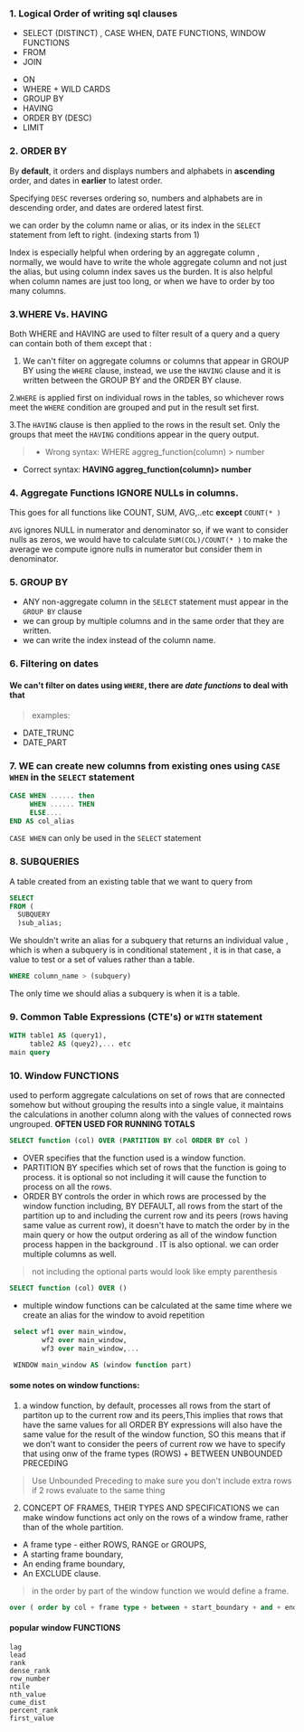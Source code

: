 ###  1. Logical Order of writing sql clauses

* SELECT (DISTINCT) , CASE WHEN, DATE FUNCTIONS, WINDOW FUNCTIONS
* FROM
* JOIN
- ON
- WHERE + WILD CARDS
- GROUP BY
- HAVING
- ORDER BY (DESC)
- LIMIT

### 2. ORDER BY

By **default**, it orders and displays numbers  and alphabets in **ascending** order, and dates in **earlier** to latest order.

Specifying `DESC` reverses ordering so, numbers and alphabets are in descending order, and dates are ordered latest first.

we can order by the column name or alias, or its index in the `SELECT` statement from left to right. (indexing starts from 1)

Index is especially helpful when ordering by an aggregate column , normally, we would have to write the whole aggregate column and not just the alias, but using column index saves us the burden.
It is also helpful when column names are just too long, or when we have to order by too many columns.


### 3.WHERE Vs. HAVING
Both WHERE and HAVING are used to filter result of a query and a query can contain both of them except that :

 1. We can't filter on aggregate columns or columns that appear in GROUP BY using the `WHERE` clause, instead, we use the `HAVING` clause and it is written between the GROUP BY and the ORDER BY clause.
 
 2.`WHERE` is applied first on individual rows in the tables, so whichever rows meet the `WHERE` condition are grouped and put in the result set first.
 
 3.The `HAVING` clause is then applied to the rows in the result set. Only the groups that meet the `HAVING` conditions appear in the query output.


> - Wrong syntax: WHERE aggreg_function(column) > number
  - Correct syntax: **HAVING aggreg_function(column)> number**

### 4. Aggregate Functions IGNORE NULLs in columns.
This goes for all functions like COUNT, SUM, AVG,..etc
**except** `COUNT(* )`

`AVG` ignores NULL in numerator and denominator so, if we want to consider nulls as zeros, we would have to calculate `SUM(COL)/COUNT(* )` to make the average we compute ignore nulls in numerator but consider them in denominator.

### 5. GROUP BY
- ANY non-aggregate column in the `SELECT` statement must appear in the `GROUP BY` clause
- we can group by multiple columns and in the same order that they are written.
- we can write the index instead of the column name.


### 6. Filtering on dates
#### We can't filter on dates using `WHERE`, there are *date functions* to deal with that
> examples:
 - DATE_TRUNC
 - DATE_PART


 ### 7. WE can create new columns from existing ones using `CASE WHEN` in the `SELECT` statement
 ```SQL
 CASE WHEN ...... then
      WHEN ...... THEN
      ELSE....
 END AS col_alias
 ```
 `CASE WHEN` can only be used in the `SELECT` statement


### 8. SUBQUERIES
A table created from an existing table that we want to query from
```sql
SELECT
FROM (
  SUBQUERY
  )sub_alias;
```
We shouldn't write an alias for a subquery that returns an individual value , which is when a subquery is in conditional statement , it is in that case, a value to test or a set of values rather than a table.
```SQL
WHERE column_name > (subquery)
```
The only time we should alias a subquery is when it is a table.

### 9. Common Table Expressions (CTE's) or `WITH` statement
```sql
WITH table1 AS (query1),
     table2 AS (quey2),... etc
main query
```

### 10. Window FUNCTIONS
used to perform aggregate calculations on set of rows that are connected somehow but without grouping the results into a single value, it maintains the calculations in another column along with the values of  connected rows ungrouped.
**OFTEN USED FOR RUNNING TOTALS**

```SQL
SELECT function (col) OVER (PARTITION BY col ORDER BY col )
```
- OVER specifies that the function used is a window function.
- PARTITION BY specifies which set of rows that the function is going to process. it is optional so not including it will cause the function to process on all the rows.
- ORDER BY controls the order in which rows are processed by the window function including, BY DEFAULT, all rows from the start of the partition up to and including the current row  and its peers (rows having same value as current row), it doesn't have to match the order by in the main query or how the output ordering as all of the window function process happen in the background . IT is also optional. we can order multiple columns as well.

>not including the optional parts would look like empty parenthesis
```SQL
SELECT function (col) OVER ()
```

- multiple window functions can be calculated at the same time where we create an alias for the window to avoid repetition
```sql
 select wf1 over main_window,
        wf2 over main_window,
        wf3 over main_window,...

 WINDOW main_window AS (window function part)
```

#### some notes on window functions:

1. a window function, by default, processes all rows from the start of partiton up to the current row and its peers,This implies that rows that have the same values for all ORDER BY expressions will also have the same value for the result of the window function, SO this means that if we don't want to consider the peers of current row we have to specify that using onw of the frame types (ROWS) + BETWEEN UNBOUNDED PRECEDING
> Use Unbounded Preceding to make sure you don't include extra rows if 2 rows evaluate to the same thing

2. CONCEPT OF FRAMES, THEIR TYPES AND SPECIFICATIONS
we can make window functions act only on the rows of a window frame, rather than of the whole partition.
- A frame type - either ROWS, RANGE or GROUPS,
- A starting frame boundary,
- An ending frame boundary,
- An EXCLUDE clause.

> in the order by part of the window function we would define a frame.

```sql
over ( order by col + frame type + between + start_boundary + and + end_boundary )
```

#### popular window FUNCTIONS
```
lag
lead
rank
dense_rank
row_number
ntile
nth_value
cume_dist
percent_rank
first_value
```
